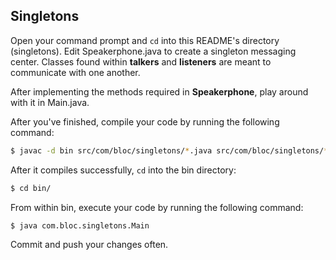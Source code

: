 ## Singletons

Open your command prompt and `cd` into this README's directory (singletons). Edit Speakerphone.java to create a singleton messaging center. Classes found within **talkers** and **listeners** are meant to communicate with one another.

After implementing the methods required in **Speakerphone**, play around with it in Main.java.

After you've finished, compile your code by running the following command:

``` bash
$ javac -d bin src/com/bloc/singletons/*.java src/com/bloc/singletons/*/*.java
```

After it compiles successfully, `cd` into the bin directory:

``` bash
$ cd bin/
```

From within bin, execute your code by running the following command:

``` bash
$ java com.bloc.singletons.Main
```

Commit and push your changes often.